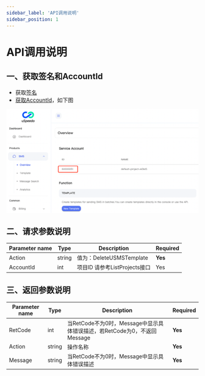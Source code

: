 ```yaml
---
sidebar_label: 'API调用说明'
sidebar_position: 1
---
```


# API调用说明

## 一、获取签名和AccountId

- 获取[签名](../sdk/signature.md)
- [获取AccountId](https://console.uspeedo.com/sms/overview)，如下图

![AccountId](/img/sdk/accountId.png)

## 二、请求参数说明

|Parameter name| Type |Description|Required|
|---|---|---|---|
| Action | string | 值为：DeleteUSMSTemplate   | **Yes**  |
| AccountId | int | 项目ID  请参考ListProjects接口  | Yes |


## 三、返回参数说明

|Parameter name|Type|Description|Required|
|---|---|---|---|
|RetCode|int|当RetCode不为0时，Message中显示具体错误描述，若RetCode为0，不返回Message|**Yes**|
|Action|string|操作名称|**Yes**|
|Message|string|当RetCode不为0时，Message中显示具体错误描述|**Yes**|